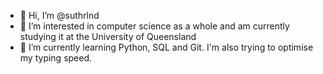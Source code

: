 - 👋 Hi, I’m @suthrlnd
- 👀 I’m interested in computer science as a whole and am currently studying it at the University of Queensland
- 🌱 I’m currently learning Python, SQL and Git. I'm also trying to optimise my typing speed. 

<!---
suthrlnd/suthrlnd is a ✨ special ✨ repository because its `README.md` (this file) appears on your GitHub profile.
You can click the Preview link to take a look at your changes.
--->
